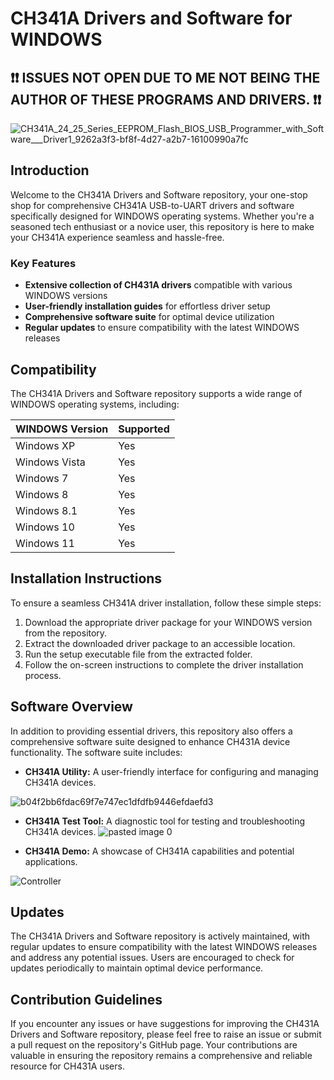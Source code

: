 # CH341A Drivers and Software for WINDOWS
## ❗❗ ISSUES NOT OPEN DUE TO ME NOT BEING THE AUTHOR OF THESE PROGRAMS AND DRIVERS. ❗❗
![CH341A_24_25_Series_EEPROM_Flash_BIOS_USB_Programmer_with_Software___Driver1_9262a3f3-bf8f-4d27-a2b7-16100990a7fc](https://github.com/SomniferumLocator/CH431A-Drivers-and-Software-for-WINDOWS/assets/150518723/72bf3cd0-03b7-4f8b-b132-e38e1fddb428)

## Introduction

Welcome to the CH341A Drivers and Software repository, your one-stop shop for comprehensive CH341A USB-to-UART drivers and software specifically designed for WINDOWS operating systems. Whether you're a seasoned tech enthusiast or a novice user, this repository is here to make your CH341A experience seamless and hassle-free.

### Key Features

* **Extensive collection of CH431A drivers** compatible with various WINDOWS versions
* **User-friendly installation guides** for effortless driver setup
* **Comprehensive software suite** for optimal device utilization
* **Regular updates** to ensure compatibility with the latest WINDOWS releases

## Compatibility

The CH341A Drivers and Software repository supports a wide range of WINDOWS operating systems, including:

| WINDOWS Version | Supported |
|---|---|
| Windows XP | Yes |
| Windows Vista | Yes |
| Windows 7 | Yes |
| Windows 8 | Yes |
| Windows 8.1 | Yes |
| Windows 10 | Yes |
| Windows 11 | Yes |

## Installation Instructions

To ensure a seamless CH341A driver installation, follow these simple steps:

1. Download the appropriate driver package for your WINDOWS version from the repository.
2. Extract the downloaded driver package to an accessible location.
3. Run the setup executable file from the extracted folder.
4. Follow the on-screen instructions to complete the driver installation process.

## Software Overview

In addition to providing essential drivers, this repository also offers a comprehensive software suite designed to enhance CH431A device functionality. The software suite includes:

* **CH341A Utility:** A user-friendly interface for configuring and managing CH341A devices.

![b04f2bb6fdac69f7e747ec1dfdfb9446efdaefd3](https://github.com/SomniferumLocator/CH431A-Drivers-and-Software-for-WINDOWS/assets/150518723/a78c7170-78fa-4a6a-a421-d0b632c9fe10)

* **CH341A Test Tool:** A diagnostic tool for testing and troubleshooting CH341A devices.
![pasted image 0](https://github.com/SomniferumLocator/CH431A-Drivers-and-Software-for-WINDOWS/assets/150518723/fb548507-1071-4d16-9c03-a59c0dbda5d2)

* **CH341A Demo:** A showcase of CH341A capabilities and potential applications.

![Controller](https://github.com/SomniferumLocator/CH431A-Drivers-and-Software-for-WINDOWS/assets/150518723/3eff5685-193a-4108-a78d-e3e1f25ab5d4)

## Updates

The CH341A Drivers and Software repository is actively maintained, with regular updates to ensure compatibility with the latest WINDOWS releases and address any potential issues. Users are encouraged to check for updates periodically to maintain optimal device performance.

## Contribution Guidelines

If you encounter any issues or have suggestions for improving the CH431A Drivers and Software repository, please feel free to raise an issue or submit a pull request on the repository's GitHub page. Your contributions are valuable in ensuring the repository remains a comprehensive and reliable resource for CH431A users.
